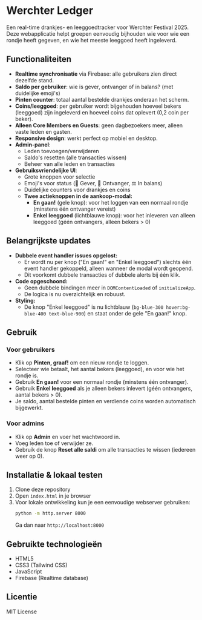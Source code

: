 # Werchter Ledger

Een real-time drankjes- en leeggoedtracker voor Werchter Festival 2025. Deze webapplicatie helpt groepen eenvoudig bijhouden wie voor wie een rondje heeft gegeven, en wie het meeste leeggoed heeft ingeleverd.

## Functionaliteiten

- **Realtime synchronisatie** via Firebase: alle gebruikers zien direct dezelfde stand.
- **Saldo per gebruiker**: wie is gever, ontvanger of in balans? (met duidelijke emoji's)
- **Pinten counter**: totaal aantal bestelde drankjes onderaan het scherm.
- **Coins/leeggoed**: per gebruiker wordt bijgehouden hoeveel bekers (leeggoed) zijn ingeleverd en hoeveel coins dat oplevert (0,2 coin per beker).
- **Alleen Core Members en Guests**: geen dagbezoekers meer, alleen vaste leden en gasten.
- **Responsive design**: werkt perfect op mobiel en desktop.
- **Admin-panel**:
  - Leden toevoegen/verwijderen
  - Saldo's resetten (alle transacties wissen)
  - Beheer van alle leden en transacties
- **Gebruiksvriendelijke UI**:
  - Grote knoppen voor selectie
  - Emoji's voor status (🎉 Gever, 🛑 Ontvanger, ⚖️ In balans)
  - Duidelijke counters voor drankjes en coins
  - **Twee actieknoppen in de aankoop-modal:**
    - **En gaan!** (gele knop): voor het loggen van een normaal rondje (minstens één ontvanger vereist)
    - **Enkel leeggoed** (lichtblauwe knop): voor het inleveren van alleen leeggoed (géén ontvangers, alleen bekers > 0)

## Belangrijkste updates

- **Dubbele event handler issues opgelost:**
  - Er wordt nu per knop ("En gaan!" en "Enkel leeggoed") slechts één event handler gekoppeld, alleen wanneer de modal wordt geopend.
  - Dit voorkomt dubbele transacties of dubbele alerts bij één klik.
- **Code opgeschoond:**
  - Geen dubbele bindingen meer in `DOMContentLoaded` of `initializeApp`.
  - De logica is nu overzichtelijk en robuust.
- **Styling:**
  - De knop "Enkel leeggoed" is nu lichtblauw (`bg-blue-300 hover:bg-blue-400 text-blue-900`) en staat onder de gele "En gaan!" knop.

## Gebruik

### Voor gebruikers
- Klik op **Pinten, graaf!** om een nieuw rondje te loggen.
- Selecteer wie betaalt, het aantal bekers (leeggoed), en voor wie het rondje is.
- Gebruik **En gaan!** voor een normaal rondje (minstens één ontvanger).
- Gebruik **Enkel leeggoed** als je alleen bekers inlevert (géén ontvangers, aantal bekers > 0).
- Je saldo, aantal bestelde pinten en verdiende coins worden automatisch bijgewerkt.

### Voor admins
- Klik op **Admin** en voer het wachtwoord in.
- Voeg leden toe of verwijder ze.
- Gebruik de knop **Reset alle saldi** om alle transacties te wissen (iedereen weer op 0).

## Installatie & lokaal testen

1. Clone deze repository
2. Open `index.html` in je browser
3. Voor lokale ontwikkeling kun je een eenvoudige webserver gebruiken:
   ```bash
   python -m http.server 8000
   ```
   Ga dan naar `http://localhost:8000`

## Gebruikte technologieën

- HTML5
- CSS3 (Tailwind CSS)
- JavaScript
- Firebase (Realtime database)

## Licentie

MIT License 